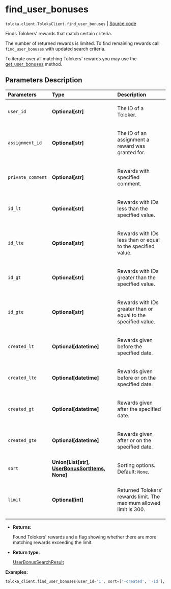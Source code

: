 # find_user_bonuses
`toloka.client.TolokaClient.find_user_bonuses` | [Source code](https://github.com/Toloka/toloka-kit/blob/v1.1.3/src/client/__init__.py#L3037)

Finds Tolokers' rewards that match certain criteria.


The number of returned rewards is limited. To find remaining rewards call `find_user_bonuses` with updated search criteria.

To iterate over all matching Tolokers' rewards you may use the [get_user_bonuses](toloka.client.TolokaClient.get_user_bonuses.md) method.

## Parameters Description

| Parameters | Type | Description |
| :----------| :----| :-----------|
`user_id`|**Optional\[str\]**|<p>The ID of a Toloker.</p>
`assignment_id`|**Optional\[str\]**|<p>The ID of an assignment a reward was granted for.</p>
`private_comment`|**Optional\[str\]**|<p>Rewards with specified comment.</p>
`id_lt`|**Optional\[str\]**|<p>Rewards with IDs less than the specified value.</p>
`id_lte`|**Optional\[str\]**|<p>Rewards with IDs less than or equal to the specified value.</p>
`id_gt`|**Optional\[str\]**|<p>Rewards with IDs greater than the specified value.</p>
`id_gte`|**Optional\[str\]**|<p>Rewards with IDs greater than or equal to the specified value.</p>
`created_lt`|**Optional\[datetime\]**|<p>Rewards given before the specified date.</p>
`created_lte`|**Optional\[datetime\]**|<p>Rewards given before or on the specified date.</p>
`created_gt`|**Optional\[datetime\]**|<p>Rewards given after the specified date.</p>
`created_gte`|**Optional\[datetime\]**|<p>Rewards given after or on the specified date.</p>
`sort`|**Union\[List\[str\], [UserBonusSortItems](toloka.client.search_requests.UserBonusSortItems.md), None\]**|<p>Sorting options. Default: `None`.</p>
`limit`|**Optional\[int\]**|<p>Returned Tolokers&#x27; rewards limit. The maximum allowed limit is 300.</p>

* **Returns:**

  Found Tolokers' rewards and a flag showing whether there are more matching rewards exceeding the limit.

* **Return type:**

  [UserBonusSearchResult](toloka.client.search_results.UserBonusSearchResult.md)

**Examples:**


```python
toloka_client.find_user_bonuses(user_id='1', sort=['-created', '-id'], limit=3)
```
